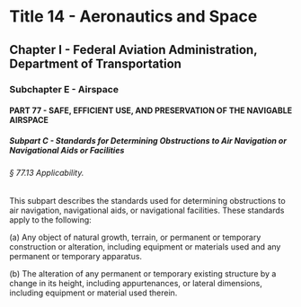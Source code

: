 
# Title 14 - Aeronautics and Space
## Chapter I - Federal Aviation Administration, Department of Transportation
### Subchapter E - Airspace
#### PART 77 - SAFE, EFFICIENT USE, AND PRESERVATION OF THE NAVIGABLE AIRSPACE
##### Subpart C - Standards for Determining Obstructions to Air Navigation or Navigational Aids or Facilities
###### § 77.13 Applicability.

This subpart describes the standards used for determining obstructions to air navigation, navigational aids, or navigational facilities. These standards apply to the following:

(a) Any object of natural growth, terrain, or permanent or temporary construction or alteration, including equipment or materials used and any permanent or temporary apparatus.

(b) The alteration of any permanent or temporary existing structure by a change in its height, including appurtenances, or lateral dimensions, including equipment or material used therein.
